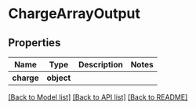 # ChargeArrayOutput

## Properties
Name | Type | Description | Notes
------------ | ------------- | ------------- | -------------
**charge** | **object** |  | 

[[Back to Model list]](../README.md#documentation-for-models) [[Back to API list]](../README.md#documentation-for-api-endpoints) [[Back to README]](../README.md)

